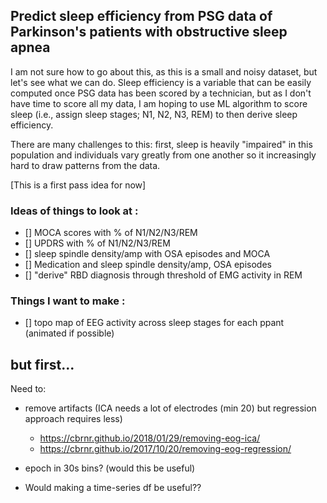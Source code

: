 ## Predict sleep efficiency from PSG data of Parkinson's patients with obstructive sleep apnea ##
I am not sure how to go about this, as this is a small and noisy dataset, but let's see what we can do. 
Sleep efficiency is a variable that can be easily computed once PSG data has been scored by a technician,
but as I don't have time to score all my data, I am hoping to use ML algorithm to score sleep (i.e., assign sleep stages; N1, N2, N3, REM) to then derive sleep efficiency. 

There are many challenges to this: first, sleep is heavily "impaired" in this population and individuals vary greatly from one another so it increasingly hard to draw patterns from the data. 

[This is a first pass idea for now]

### Ideas of things to look at : ###
- [] MOCA scores with % of N1/N2/N3/REM
- [] UPDRS with % of N1/N2/N3/REM
- [] sleep spindle density/amp with OSA episodes and MOCA
- [] Medication and sleep spindle density/amp, OSA episodes
- [] "derive" RBD diagnosis through threshold of EMG activity in REM

### Things I want to make : ###
- [] topo map of EEG activity across sleep stages for each ppant (animated if possible)

## but first... ##
Need to:
- remove artifacts (ICA needs a lot of electrodes (min 20) but regression approach requires less)
    - https://cbrnr.github.io/2018/01/29/removing-eog-ica/
    - https://cbrnr.github.io/2017/10/20/removing-eog-regression/

- epoch in 30s bins? (would this be useful)
- Would making a time-series df be useful??

